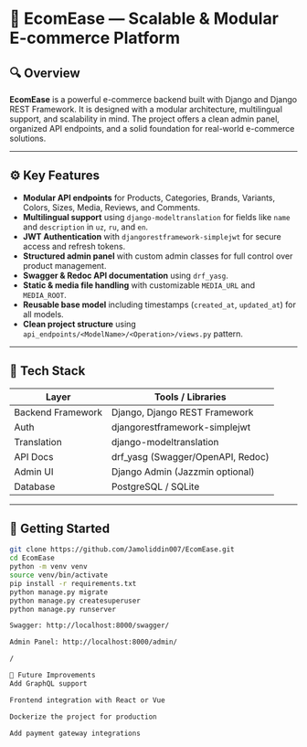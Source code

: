 # 🛒 EcomEase — Scalable & Modular E-commerce Platform

## 🔍 Overview

**EcomEase** is a powerful e-commerce backend built with Django and Django REST Framework. It is designed with a modular architecture, multilingual support, and scalability in mind. The project offers a clean admin panel, organized API endpoints, and a solid foundation for real-world e-commerce solutions.

---

## ⚙️ Key Features

- **Modular API endpoints** for Products, Categories, Brands, Variants, Colors, Sizes, Media, Reviews, and Comments.
- **Multilingual support** using `django-modeltranslation` for fields like `name` and `description` in `uz`, `ru`, and `en`.
- **JWT Authentication** with `djangorestframework-simplejwt` for secure access and refresh tokens.
- **Structured admin panel** with custom admin classes for full control over product management.
- **Swagger & Redoc API documentation** using `drf_yasg`.
- **Static & media file handling** with customizable `MEDIA_URL` and `MEDIA_ROOT`.
- **Reusable base model** including timestamps (`created_at`, `updated_at`) for all models.
- **Clean project structure** using `api_endpoints/<ModelName>/<Operation>/views.py` pattern.

---

## 🧰 Tech Stack

| Layer            | Tools / Libraries                        |
|------------------|------------------------------------------|
| Backend Framework| Django, Django REST Framework            |
| Auth             | djangorestframework-simplejwt            |
| Translation      | django-modeltranslation                  |
| API Docs         | drf_yasg (Swagger/OpenAPI, Redoc)        |
| Admin UI         | Django Admin (Jazzmin optional)          |
| Database         | PostgreSQL / SQLite                      |

---

## 🚀 Getting Started

```bash
git clone https://github.com/Jamoliddin007/EcomEase.git
cd EcomEase
python -m venv venv
source venv/bin/activate
pip install -r requirements.txt
python manage.py migrate
python manage.py createsuperuser
python manage.py runserver

Swagger: http://localhost:8000/swagger/

Admin Panel: http://localhost:8000/admin/

/

🎯 Future Improvements
Add GraphQL support

Frontend integration with React or Vue

Dockerize the project for production

Add payment gateway integrations

